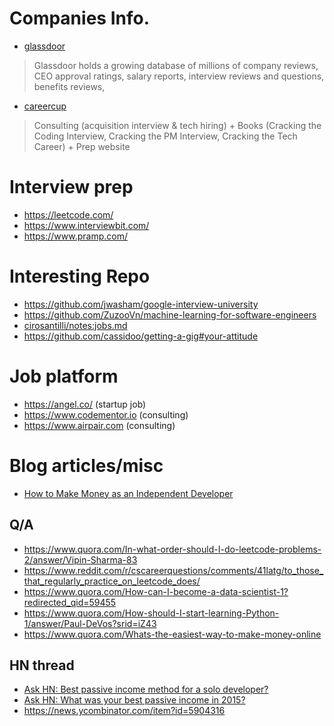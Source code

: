 # Companies Info.
* [glassdoor](https://www.glassdoor.com/index.htm)

>Glassdoor holds a growing database of millions of company reviews, CEO approval ratings, 
>salary reports, interview reviews and questions, benefits reviews,

* [careercup](https://careercup.com/)

>Consulting (acquisition interview & tech hiring) + Books (Cracking the Coding Interview, 
>Cracking the PM Interview, Cracking the Tech Career) + Prep website

# Interview prep
* https://leetcode.com/
* https://www.interviewbit.com/
* https://www.pramp.com/

# Interesting Repo
* https://github.com/jwasham/google-interview-university
* https://github.com/ZuzooVn/machine-learning-for-software-engineers
* [cirosantilli/notes:jobs.md](https://github.com/cirosantilli/notes/blob/master/jobs.md)
* https://github.com/cassidoo/getting-a-gig#your-attitude

# Job platform
* https://angel.co/ (startup job)
* https://www.codementor.io (consulting)
* https://www.airpair.com (consulting)

# Blog articles/misc
* [How to Make Money as an Independent Developer](http://wern-ancheta.com/blog/2016/09/19/how-to-make-money-as-a-an-indie-developer/)

## Q/A
* https://www.quora.com/In-what-order-should-I-do-leetcode-problems-2/answer/Vipin-Sharma-83
* https://www.reddit.com/r/cscareerquestions/comments/41latg/to_those_that_regularly_practice_on_leetcode_does/
* https://www.quora.com/How-can-I-become-a-data-scientist-1?redirected_qid=59455
* https://www.quora.com/How-should-I-start-learning-Python-1/answer/Paul-DeVos?srid=iZ43
* https://www.quora.com/Whats-the-easiest-way-to-make-money-online

## HN thread 
* [Ask HN: Best passive income method for a solo developer?](https://news.ycombinator.com/item?id=12318449)
* [Ask HN: What was your best passive income in 2015?](https://news.ycombinator.com/item?id=10726489)
* https://news.ycombinator.com/item?id=5904316

